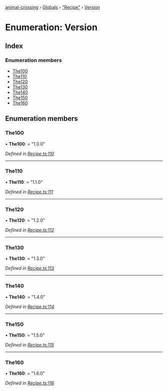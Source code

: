 [animal-crossing](../README.md) › [Globals](../globals.md) › ["Recipe"](../modules/_recipe_.md) › [Version](_recipe_.version.md)

# Enumeration: Version

## Index

### Enumeration members

* [The100](_recipe_.version.md#the100)
* [The110](_recipe_.version.md#the110)
* [The120](_recipe_.version.md#the120)
* [The130](_recipe_.version.md#the130)
* [The140](_recipe_.version.md#the140)
* [The150](_recipe_.version.md#the150)
* [The160](_recipe_.version.md#the160)

## Enumeration members

###  The100

• **The100**: = "1.0.0"

*Defined in [Recipe.ts:110](https://github.com/Norviah/animal-crossing/blob/7dc871b/module/types/Recipe.ts#L110)*

___

###  The110

• **The110**: = "1.1.0"

*Defined in [Recipe.ts:111](https://github.com/Norviah/animal-crossing/blob/7dc871b/module/types/Recipe.ts#L111)*

___

###  The120

• **The120**: = "1.2.0"

*Defined in [Recipe.ts:112](https://github.com/Norviah/animal-crossing/blob/7dc871b/module/types/Recipe.ts#L112)*

___

###  The130

• **The130**: = "1.3.0"

*Defined in [Recipe.ts:113](https://github.com/Norviah/animal-crossing/blob/7dc871b/module/types/Recipe.ts#L113)*

___

###  The140

• **The140**: = "1.4.0"

*Defined in [Recipe.ts:114](https://github.com/Norviah/animal-crossing/blob/7dc871b/module/types/Recipe.ts#L114)*

___

###  The150

• **The150**: = "1.5.0"

*Defined in [Recipe.ts:115](https://github.com/Norviah/animal-crossing/blob/7dc871b/module/types/Recipe.ts#L115)*

___

###  The160

• **The160**: = "1.6.0"

*Defined in [Recipe.ts:116](https://github.com/Norviah/animal-crossing/blob/7dc871b/module/types/Recipe.ts#L116)*
